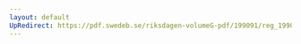 ```yaml
---
layout: default
UpRedirect: https://pdf.swedeb.se/riksdagen-volumeG-pdf/199091/reg_199091/reg_199091_1021.pdf
---
```

